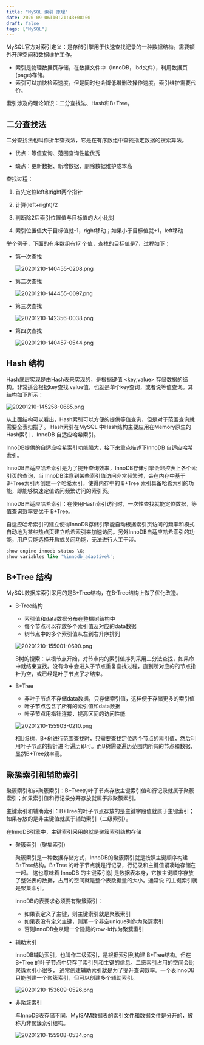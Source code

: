 ```yaml
---
title: "MySQL 索引 原理"
date: 2020-09-06T10:21:43+08:00
draft: false
tags: ["MySQL"]
---
```


MySQL官方对索引定义：是存储引擎用于快速查找记录的一种数据结构。需要额外开辟空间和数据维护工作。

* 索引是物理数据页存储，在数据文件中（InnoDB，ibd文件），利用数据页(page)存储。
* 索引可以加快检索速度，但是同时也会降低增删改操作速度，索引维护需要代价。

索引涉及的理论知识：二分查找法、Hash和B+Tree。

## 二分查找法

二分查找法也叫作折半查找法，它是在有序数组中查找指定数据的搜索算法。

* 优点：等值查询、范围查询性能优秀

* 缺点：更新数据、新增数据、删除数据维护成本高

查找过程：

1. 首先定位left和right两个指针

2. 计算(left+right)/2

3. 判断除2后索引位置值与目标值的大小比对

4. 索引位置值大于目标值就-1，right移动；如果小于目标值就+1，left移动

举个例子，下面的有序数组有17 个值，查找的目标值是7，过程如下：

* 第一次查找

  ![20201210-140455-0208.png](https://gitee.com/chuchin/img/raw/master/20201210-140455-0208.png)

* 第二次查找

  ![20201210-144455-0097.png](https://gitee.com/chuchin/img/raw/master/20201210-144455-0097.png)

* 第三次查找

  ![20201210-142356-0038.png](https://gitee.com/chuchin/img/raw/master/20201210-142356-0038.png)

* 第四次查找

  ![20201210-140457-0544.png](https://gitee.com/chuchin/img/raw/master/20201210-140457-0544.png)

## Hash 结构

Hash底层实现是由Hash表来实现的，是根据键值 <key,value> 存储数据的结构。非常适合根据key查找 value值，也就是单个key查询，或者说等值查询。其结构如下所示：

![20201210-145258-0685.png](https://gitee.com/chuchin/img/raw/master/20201210-145258-0685.png)

从上面结构可以看出，Hash索引可以方便的提供等值查询，但是对于范围查询就需要全表扫描了。 Hash索引在MySQL 中Hash结构主要应用在Memory原生的Hash索引 、InnoDB 自适应哈希索引。

InnoDB提供的自适应哈希索引功能强大，接下来重点描述下InnoDB 自适应哈希索引。

InnoDB自适应哈希索引是为了提升查询效率，InnoDB存储引擎会监控表上各个索引页的查询，当 InnoDB注意到某些索引值访问非常频繁时，会在内存中基于B+Tree索引再创建一个哈希索引，使得内存中的 B+Tree 索引具备哈希索引的功能，即能够快速定值访问频繁访问的索引页。

InnoDB自适应哈希索引：在使用Hash索引访问时，一次性查找就能定位数据，等值查询效率要优于 B+Tree。

自适应哈希索引的建立使得InnoDB存储引擎能自动根据索引页访问的频率和模式自动地为某些热点页建立哈希索引来加速访问。另外InnoDB自适应哈希索引的功能，用户只能选择开启或关闭功能，无法进行人工干涉。

```sql
show engine innodb status \G; 
show variables like '%innodb_adaptive%';
```

## B+Tree 结构

MySQL数据库索引采用的是B+Tree结构，在B-Tree结构上做了优化改造。

* B-Tree结构

  * 索引值和data数据分布在整棵树结构中
  * 每个节点可以存放多个索引值及对应的data数据
  * 树节点中的多个索引值从左到右升序排列

  ![20201210-155001-0690.png](https://gitee.com/chuchin/img/raw/master/20201210-155001-0690.png)

  B树的搜索：从根节点开始，对节点内的索引值序列采用二分法查找，如果命中就结束查找。没有命中会进入子节点重复查找过程，直到所对应的的节点指针为空，或已经是叶子节点了才结束。

* B+Tree

  * 非叶子节点不存储data数据，只存储索引值，这样便于存储更多的索引值
  * 叶子节点包含了所有的索引值和data数据
  * 叶子节点用指针连接，提高区间的访问性能

  ![20201210-155903-0210.png](https://gitee.com/chuchin/img/raw/master/20201210-155903-0210.png)

  相比B树，B+树进行范围查找时，只需要查找定位两个节点的索引值，然后利用叶子节点的指针进 行遍历即可。而B树需要遍历范围内所有的节点和数据，显然B+Tree效率高。

## 聚簇索引和辅助索引

聚簇索引和非聚簇索引：B+Tree的叶子节点存放主键索引值和行记录就属于聚簇索引；如果索引值和行记录分开存放就属于非聚簇索引。

主键索引和辅助索引：B+Tree的叶子节点存放的是主键字段值就属于主键索引；如果存放的是非主键值就属于辅助索引（二级索引）。

在InnoDB引擎中，主键索引采用的就是聚簇索引结构存储

* 聚簇索引（聚集索引）

  聚簇索引是一种数据存储方式，InnoDB的聚簇索引就是按照主键顺序构建 B+Tree结构。B+Tree 的叶子节点就是行记录，行记录和主键值紧凑地存储在一起。 这也意味着 InnoDB 的主键索引就 是数据表本身，它按主键顺序存放了整张表的数据，占用的空间就是整个表数据量的大小。通常说 的主键索引就是聚集索引。

  InnoDB的表要求必须要有聚簇索引：

  * 如果表定义了主键，则主键索引就是聚簇索引
  * 如果表没有定义主键，则第一个非空unique列作为聚簇索引
  * 否则InnoDB会从建一个隐藏的row-id作为聚簇索引

* 辅助索引

  InnoDB辅助索引，也叫作二级索引，是根据索引列构建 B+Tree结构。但在 B+Tree 的叶子节点中只存了索引列和主键的信息。二级索引占用的空间会比聚簇索引小很多， 通常创建辅助索引就是为了提升查询效率。一个表InnoDB只能创建一个聚簇索引，但可以创建多个辅助索引。

  ![20201210-153609-0526.png](https://gitee.com/chuchin/img/raw/master/20201210-153609-0526.png)

* 非聚簇索引

  与InnoDB表存储不同，MyISAM数据表的索引文件和数据文件是分开的，被称为非聚簇索引结构。

  ![20201210-155908-0534.png](https://gitee.com/chuchin/img/raw/master/20201210-155908-0534.png)